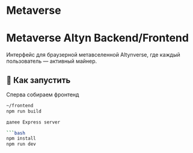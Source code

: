 # Metaverse

# Metaverse Altyn  Backend/Frontend

Интерфейс для браузерной метавселенной Altynverse, где каждый пользователь — активный майнер.

## 🚀 Как запустить

Сперва собираем фронтенд
```bash
~/frontend 
npm run build

далее Express server

```bash
npm install
npm run dev

